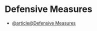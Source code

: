 # Defensive Measures

- [@article@Defensive Measures](https://learnprompting.org/docs/prompt_hacking/defensive_measures/overview)
